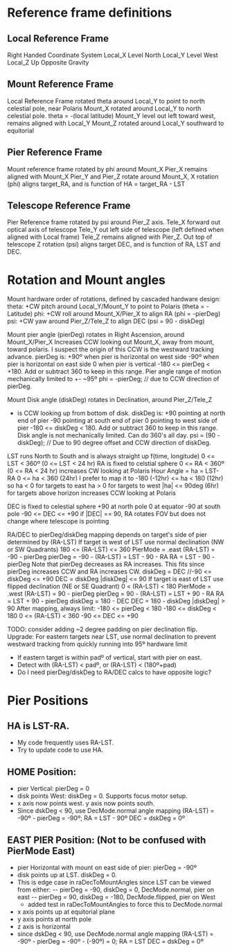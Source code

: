 # Reference frame definitions 

## Local Reference Frame 
  Right Handed Coordinate System
  Local_X Level North
  Local_Y Level West
  Local_Z Up Opposite Gravity

## Mount Reference Frame 
  Local Reference Frame rotated theta around Local_Y to point to north celestial pole, near Polaris
  Mount_X rotated around Local_Y to north celestial pole.  theta = -(local latitude)
  Mount_Y level out left toward west, remains aligned with Local_Y
  Mount_Z rotated around Local_Y southward to equitorial

## Pier Reference Frame
  Mount reference frame rotated by phi around Mount_X
  Pier_X remains aligned with Mount_X
  Pier_Y and Pier_Z rotate around Mount_X,
  X rotation (phi) aligns target_RA, and is function of HA = target_RA - LST

## Telescope Reference Frame
  Pier Reference frame rotated by psi around Pier_Z axis.
  Tele_X forward out optical axis of telescope
  Tele_Y out left side of telescope (left defined when aligned with Local frame)
  Tele_Z remains aligned with Pier_Z. Out top of telescope
  Z rotation (psi) aligns target DEC, and is function of RA, LST and DEC.

# Rotation and Mount angles

Mount hardware order of rotations, defined by cascaded hardware design:
  theta: +CW pitch around Local_Y/Mount_Y to point to Polaris (theta = -Latitude)
  phi: +CW roll around Mount_X/Pier_X to align RA (phi = -pierDeg)
  psi: +CW yaw around Pier_Z/Tele_Z to align DEC (psi = 90 - diskDeg)

Mount pier angle (pierDeg) rotates in Right Ascension, around Mount_X/Pier_X
 Increases CCW looking out Mount_X, away from mount, toward polaris.
  I suspect the origin of this CCW is the westward tracking advance.
  pierDeg is:
    +90º when pier is horizontal on west side
    -90º when pier is horizontal on east side
    0 when pier is vertical
  -180 <= pierDeg < +180.  Add or subtract 360 to keep in this range.
 Pier angle range of motion mechanically limited to +- ~95º
 phi = -pierDeg; // due to CCW direction of pierDeg.

 Mount Disk angle (diskDeg) rotates in Declination, around Pier_Z/Tele_Z
 + is CCW looking up from bottom of disk.
 diskDeg is:
  +90 pointing at north end of pier
  -90 pointing at south end of pier
    0 pointing to west side of pier
-180 <= diskDeg < 180. Add or subtract 360 to keep in this range.
Disk angle is not mechanically limited.  Can do 360's all day.
psi = (90 - diskDeg); // Due to 90 degree offset and CCW direction of diskDeg.

LST runs North to South and is always straight up f(time, longitude)
  0 <= LST < 360º (0 <= LST < 24 hr)
RA is fixed to celstial sphere
  0 <= RA < 360º (0 <= RA < 24 hr)
  increases CW looking at Polaris
Hour Angle = ha = LST-RA
  0 <= ha < 360 (24hr)
  I prefer to map it to -180 (-12hr) <= ha < 180 (12hr) so
    ha < 0 for targets to east
    ha > 0 for targets to west
    |ha| <= 90deg (6hr) for targets above horizon
  increases CCW looking at Polaris

DEC is fixed to celestial sphere
  +90 at north pole
    0 at equator
  -90 at south pole
  -90 <= DEC <= +90
   if |DEC| == 90, RA rotates FOV but does not change where telescope is pointing

 RA/DEC to pierDeg/diskDeg mapping depends on target's side of pier
 determined by (RA-LST)
   If target is west of LST use normal declination (NW or SW Quadrants)
     180 <= (RA-LST) <= 360
     PierMode = .east
     (RA-LST) = -90 - pierDeg
     pierDeg = -90 - (RA-LST) = LST - 90 - RA
     RA = LST - 90 - pierDeg
     Note that pierDeg decreases as RA increases.
     This fits since pierDeg increases CCW and RA increases CW.
     diskDeg = DEC   //-90 <= diskDeg <= +90
     DEC = diskDeg
     |diskDeg| <= 90
 If target is east of LST use flipped declination (NE or SE Quadrant)
     0 < (RA-LST) < 180
     PierMode = .west
     (RA-LST) = 90 - pierDeg
     pierDeg = 90 - (RA-LST) = LST + 90 - RA
     RA = LST + 90 - pierDeg
     diskDeg = 180 - DEC
     DEC = 180 - diskDeg
     |diskDeg| > 90
  After mapping, always limit:
    -180 <= pierDeg < 180
    -180 <= diskDeg < 180
    0 <= (RA-LST) < 360
    -90 <= DEC <= +90

 TODO: consider adding ~2 degree padding on pier declination flip.
 Upgrade: For eastern targets near LST, use normal declination to prevent
   westward tracking from quickly running into 95º hardware limit
   - If eastern target is within padº of vertical, start with pier on east.
   - Detect with (RA-LST) < padº, or (RA-LST) < (180º+pad)
   - Do I need pierDeg/diskDeg to RA/DEC calcs to have opposite logic?

# Pier Positions

## HA is LST-RA.  
  - My code frequently uses RA-LST.  
  - Try to update code to use HA.

## HOME Position:
  - pier Vertical: pierDeg = 0
  - disk points West: diskDeg = 0.  Supports focus motor setup.
  - x axis now points west.  y axis now points south.
  - Since dskDeg < 90, use DecMode.normal angle mapping
    (RA-LST) = -90º - pierDeg = -90º;  RA = LST - 90º
    DEC = dskDeg = 0º

## EAST PIER Position: (Not to be confused with PierMode East)
  - pier Horizontal with mount on east side of pier:  pierDeg = -90º
  - disk points up at LST. diskDeg = 0.
  - This is edge case in raDecToMountAngles since LST can be viewed from either:
    -- pierDeg = -90, diskDeg = 0, DecMode.normal, pier on east
    -- pierDeg = 90, diskDeg = -180, DecMode.flipped, pier on West
    - added test in raDecToMountAngles to force this to DecMode.normal
  - x axis points up at equitorial plane
  - y axis points at north pole
  - z axis is horizontal
  - since dskDeg < 90, use DecMode.normal angle mapping
    (RA-LST) = -90º - pierDeg = -90º - (-90º) = 0;  RA = LST
    DEC = dskDeg = 0º
